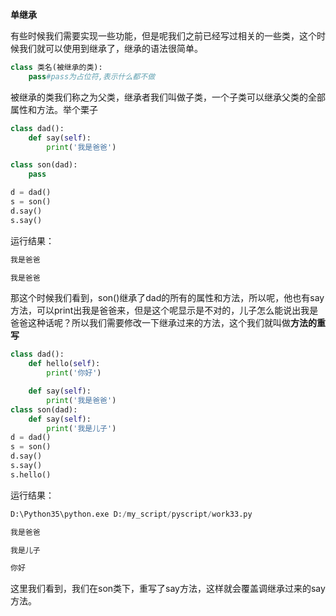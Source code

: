 **单继承**

有些时候我们需要实现一些功能，但是呢我们之前已经写过相关的一些类，这个时候我们就可以使用到继承了，继承的语法很简单。

```py
class 类名(被继承的类):
    pass#pass为占位符,表示什么都不做
```

被继承的类我们称之为父类，继承者我们叫做子类，一个子类可以继承父类的全部属性和方法。举个栗子

```py
class dad():
    def say(self):
        print('我是爸爸')

class son(dad):
    pass

d = dad()
s = son()
d.say()
s.say()
```

运行结果：

```py
我是爸爸

我是爸爸
```

那这个时候我们看到，son\(\)继承了dad的所有的属性和方法，所以呢，他也有say方法，可以print出我是爸爸来，但是这个呢显示是不对的，儿子怎么能说出我是爸爸这种话呢？所以我们需要修改一下继承过来的方法，这个我们就叫做**方法的重写**

```py
class dad():
    def hello(self):
        print('你好')

    def say(self):
        print('我是爸爸')
class son(dad):
    def say(self):
        print('我是儿子')
d = dad()
s = son()
d.say()
s.say()
s.hello()
```

运行结果：

```py
D:\Python35\python.exe D:/my_script/pyscript/work33.py

我是爸爸

我是儿子

你好
```

这里我们看到，我们在son类下，重写了say方法，这样就会覆盖调继承过来的say方法。

